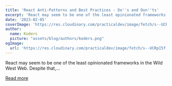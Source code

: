 ```yaml
---
title: 'React Anti-Patterns and Best Practices - Do''s and Don''ts'
excerpt: 'React may seem to be one of the least opinionated frameworks in the Wild West Web. Despite that,...'
date: '2023-02-05'
coverImage: 'https://res.cloudinary.com/practicaldev/image/fetch/s--UCRpI5f---/c_imagga_scale,f_auto,fl_progressive,h_420,q_auto,w_1000/https://dev-to-uploads.s3.amazonaws.com/uploads/articles/oo0ckaylw56l3zt6mt20.png'
author:
  name: Koders
  picture: "assets/blog/authors/koders.png"
ogImage:
  url: 'https://res.cloudinary.com/practicaldev/image/fetch/s--UCRpI5f---/c_imagga_scale,f_auto,fl_progressive,h_420,q_auto,w_1000/https://dev-to-uploads.s3.amazonaws.com/uploads/articles/oo0ckaylw56l3zt6mt20.png'
---
```


React may seem to be one of the least opinionated frameworks in the Wild West Web. Despite that,...

[Read more](https://dev.to/perssondennis/react-anti-patterns-and-best-practices-dos-and-donts-3c2g)
